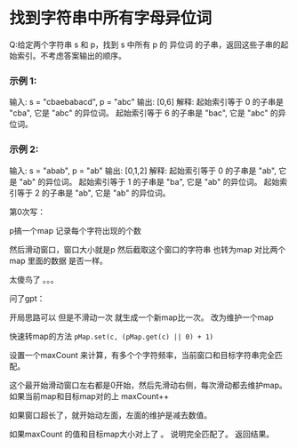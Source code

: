 # 找到字符串中所有字母异位词

Q:给定两个字符串 s 和 p，找到 s 中所有 p 的 异位词 的子串，返回这些子串的起始索引。不考虑答案输出的顺序。

### 示例 1:

输入: s = "cbaebabacd", p = "abc"
输出: [0,6]
解释:
起始索引等于 0 的子串是 "cba", 它是 "abc" 的异位词。
起始索引等于 6 的子串是 "bac", 它是 "abc" 的异位词。

### 示例 2:

输入: s = "abab", p = "ab"
输出: [0,1,2]
解释:
起始索引等于 0 的子串是 "ab", 它是 "ab" 的异位词。
起始索引等于 1 的子串是 "ba", 它是 "ab" 的异位词。
起始索引等于 2 的子串是 "ab", 它是 "ab" 的异位词。


第0次写：

p搞一个map 记录每个字符出现的个数

然后滑动窗口，窗口大小就是p 然后截取这个窗口的字符串 也转为map 对比两个map 里面的数据 是否一样。

太傻鸟了 。。。

问了gpt：

开局思路可以 但是不滑动一次 就生成一个新map比一次。 改为维护一个map 

快速转map的方法
`pMap.set(c, (pMap.get(c) || 0) + 1)`

设置一个maxCount 来计算，有多个个字符频率，当前窗口和目标字符串完全匹配。

这个最开始滑动窗口左右都是0开始，然后先滑动右侧，每次滑动都去维护map。如果当前map和目标map对的上 maxCount++

如果窗口超长了，就开始动左面，左面的维护是减去数值。

如果maxCount 的值和目标map大小对上了 。 说明完全匹配了。 返回结果。